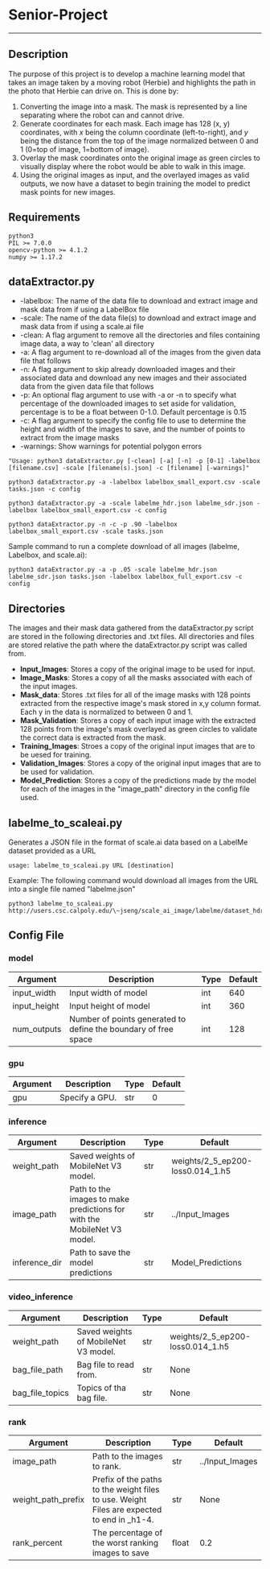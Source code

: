 # Senior-Project
***

## Description
The purpose of this project is to develop a machine learning model that takes an image taken by a moving robot (Herbie) and highlights the path in the photo that Herbie can drive on. This is done by: 
1.	Converting the image into a mask. The mask is represented by a line separating where the robot can and cannot drive. 
2.	Generate coordinates for each mask. Each image has 128 (x, y) coordinates, with *x* being the column coordinate (left-to-right), and *y* being the distance from the top of the image normalized between 0 and 1 (0=top of image, 1=bottom of image). 
3.	Overlay the mask coordinates onto the original image as green circles to visually display where the robot would be able to walk in this image. 
4.	Using the original images as input, and the overlayed images as valid outputs, we now have a dataset to begin training the model to predict mask points for new images. 


## Requirements
```
python3
PIL >= 7.0.0
opencv-python >= 4.1.2
numpy >= 1.17.2
```

## dataExtractor.py

* -labelbox: The name of the data file to download and extract image and mask data from if using a LabelBox file
* -scale: The name of the data file(s) to download and extract image and mask data from if using a scale.ai file
* -clean: A flag argument to remove all the directories and files containing image data, a way to 'clean' all directory
* -a: A flag argument to re-download all of the images from the given data file that follows
* -n: A flag argument to skip already downloaded images and their associated data and download any new images and their associated data from the given data file that follows
* -p: An optional flag argument to use with -a or -n to specify what percentage of the downloaded images to set aside for validation, percentage is to be a float between 0-1.0. Default percentage is 0.15
* -c: A flag argument to specify the config file to use to determine the height and width of the images to save, and the number of points to extract from the image masks
* -warnings: Show warnings for potential polygon errors
```
"Usage: python3 dataExtractor.py [-clean] [-a] [-n] -p [0-1] -labelbox [filename.csv] -scale [filename(s).json] -c [filename] [-warnings]"
``` 
```
python3 dataExtractor.py -a -labelbox labelbox_small_export.csv -scale tasks.json -c config

python3 dataExtractor.py -a -scale labelme_hdr.json labelme_sdr.json -labelbox labelbox_small_export.csv -c config

python3 dataExtractor.py -n -c -p .90 -labelbox labelbox_small_export.csv -scale tasks.json
```

Sample command to run a complete download of all images (labelme, Labelbox, and scale.ai):

```
python3 dataExtractor.py -a -p .05 -scale labelme_hdr.json labelme_sdr.json tasks.json -labelbox labelbox_full_export.csv -c config
```


## Directories
The images and their mask data gathered from the dataExtractor.py script are stored in the following directories and .txt files. All directories and files are stored relative the path where the dataExtractor.py script was called from.
* **Input_Images**: Stores a copy of the original image to be used for input.
* **Image_Masks**: Stores a copy of all the masks associated with each of the input images.
* **Mask_data**: Stores .txt files for all of the image masks with 128 points extracted from the respective image's mask stored in x,y column format. Each y in the data is normalized to between 0 and 1.
* **Mask_Validation**: Stores a copy of each input image with the extracted 128 points from the image's mask overlayed as green circles to validate the correct data is extracted from the mask.
* **Training_Images**: Stroes a copy of the original input images that are to be uesed for training.
* **Validation_Images**: Stores a copy of the original input images that are to be used for validation.
* **Model_Prediction**: Stores a copy of the predictions made by the model for each of the images in the "image_path" directory in the config file used.

## labelme_to_scaleai.py
Generates a JSON file in the format of scale.ai data based on a LabelMe dataset provided as a URL

```
usage: labelme_to_scaleai.py URL [destination]
```

Example:
The following command would download all images from the URL into a single file named "labelme.json"
```
python3 labelme_to_scaleai.py http://users.csc.calpoly.edu/\~jseng/scale_ai_image/labelme/dataset_hdr
```

## Config File

### **model**
Argument|Description|Type|Default
---|---|---|---
input_width|Input width of model|int|640
input_height|Input height of model|int|360
num_outputs|Number of points generated to define the boundary of free space|int|128

### **gpu**
Argument|Description|Type|Default
---|---|---|---
gpu|Specify a GPU.|str|0

### **inference**
Argument|Description|Type|Default
---|---|---|---
weight_path|Saved weights of MobileNet V3 model.|str|weights/2_5_ep200-loss0.014_1.h5
image_path|Path to the images to make predictions for with the MobileNet V3 model.|str|../Input_Images
inference_dir|Path to save the model predictions|str|Model_Predictions

### **video_inference**
Argument|Description|Type|Default
---|---|---|---
weight_path|Saved weights of MobileNet V3 model.|str|weights/2_5_ep200-loss0.014_1.h5
bag_file_path|Bag file to read from.|str|None
bag_file_topics|Topics of tha bag file.|str|None


### **rank**
Argument|Description|Type|Default
---|---|---|---
image_path|Path to the images to rank.|str|../Input_Images
weight_path_prefix|Prefix of the paths to the weight files to use. Weight Files are expected to end in _h1-4.|str|None
rank_percent|The percentage of the worst ranking images to save|float|0.2

